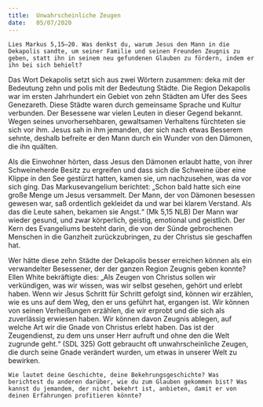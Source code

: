 ```yaml
---
title:  Unwahrscheinliche Zeugen
date:   05/07/2020
---
```


`Lies Markus 5,15–20. Was denkst du, warum Jesus den Mann in die Dekapolis sandte, um seiner Familie und seinen Freunden Zeugnis zu geben, statt ihn in seinem neu gefundenen Glauben zu fördern, indem er ihn bei sich behielt?`

Das Wort Dekapolis setzt sich aus zwei Wörtern zusammen: deka mit der Bedeutung zehn und polis mit der Bedeutung Städte. Die Region Dekapolis war im ersten Jahrhundert ein Gebiet von zehn Städten am Ufer des Sees Genezareth. Diese Städte waren durch gemeinsame Sprache und Kultur verbunden. Der Besessene war vielen Leuten in dieser Gegend bekannt. Wegen seines unvorhersehbaren, gewaltsamen Verhaltens fürchteten sie sich vor ihm. Jesus sah in ihm jemanden, der sich nach etwas Besserem sehnte, deshalb befreite er den Mann durch ein Wunder von den Dämonen, die ihn quälten.

Als die Einwohner hörten, dass Jesus den Dämonen erlaubt hatte, von ihrer Schweineherde Besitz zu ergreifen und dass sich die Schweine über eine Klippe in den See gestürzt hatten, kamen sie, um nachzusehen, was da vor sich ging. Das Markusevangelium berichtet: „Schon bald hatte sich eine große Menge um Jesus versammelt. Der Mann, der von Dämonen besessen gewesen war, saß ordentlich gekleidet da und war bei klarem Verstand. Als das die Leute sahen, bekamen sie Angst.“ (Mk 5,15 NLB) Der Mann war wieder gesund, und zwar körperlich, geistig, emotional und geistlich. Der Kern des Evangeliums besteht darin, die von der Sünde gebrochenen Menschen in die Ganzheit zurückzubringen, zu der Christus sie geschaffen hat.

Wer hätte diese zehn Städte der Dekapolis besser erreichen können als ein verwandelter Besessener, der der ganzen Region Zeugnis geben konnte? Ellen White bekräftigte dies: „Als Zeugen von Christus sollen wir verkündigen, was wir wissen, was wir selbst gesehen, gehört und erlebt haben. Wenn wir Jesus Schritt für Schritt gefolgt sind, können wir erzählen, wie es uns auf dem Weg, den er uns geführt hat, ergangen ist. Wir können von seinen Verheißungen erzählen, die wir erprobt und die sich als zuverlässig erwiesen haben. Wir können davon Zeugnis ablegen, auf welche Art wir die Gnade von Christus erlebt haben. Das ist der Zeugendienst, zu dem uns unser Herr aufruft und ohne den die Welt zugrunde geht.“ (SDL 325) Gott gebraucht oft unwahrscheinliche Zeugen, die durch seine Gnade verändert wurden, um etwas in unserer Welt zu bewirken.

`Wie lautet deine Geschichte, deine Bekehrungsgeschichte? Was berichtest du anderen darüber, wie du zum Glauben gekommen bist? Was kannst du jemandem, der nicht bekehrt ist, anbieten, damit er von deinen Erfahrungen profitieren könnte?`
